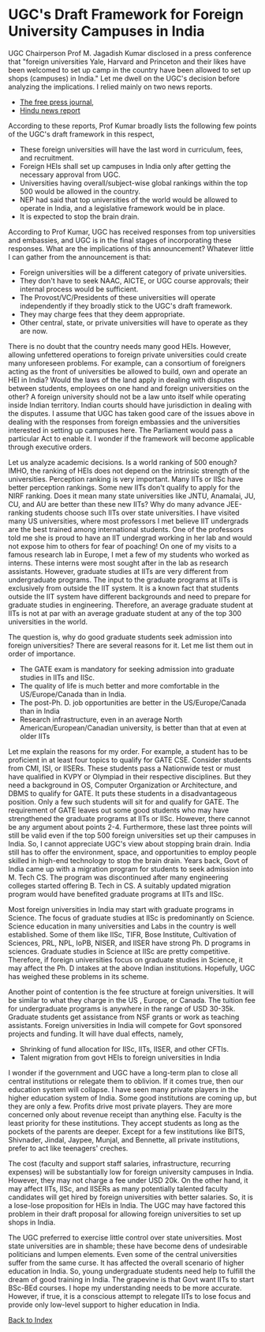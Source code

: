 # UGC's Draft Framework for Foreign University Campuses in India

UGC Chairperson Prof M. Jagadish Kumar disclosed in a press conference that "foreign universities Yale, Harvard and Princeton and their likes have 
been welcomed to set up camp in the country have been allowed to set up shops (campuses) in India." Let me dwell on the UGC's decision before
analyzing the implications. I relied mainly on two news reports.

- [The free press journal](https://www.freepressjournal.in/education/will-ugcs-guidelines-on-foreign-universities-in-india-fail-to-deliver), 
- [Hindu news report](https://www.thehindu.com/news/national/ugc-to-announce-guidelines-for-setting-up-foreign-universities-in-may/article66680179.ece#)

According to these reports, Prof Kumar broadly lists the following few points of the UGC's draft framework in this respect, 

- These foreign universities will have the last word in curriculum, fees, and recruitment. 
- Foreign HEIs shall set up campuses in India only after getting the necessary approval from UGC. 
- Universities having overall/subject-wise global rankings within the top 500 would be allowed in the country.
- NEP had said that top universities of the world would be allowed to operate in India, and a legislative framework would be in place.
- It is expected to stop the brain drain. 

According to Prof Kumar, UGC has received responses from top universities and embassies, and UGC is in the final stages of incorporating these responses. 
What are the implications of this announcement? Whatever little I can gather from the announcement is that: 

- Foreign universities will be a different category of private universities.  
- They don't have to seek NAAC, AICTE, or UGC course approvals; their internal process would be sufficient.
- The Provost/VC/Presidents of these universities will operate independently if they broadly stick to the UGC's draft framework.
- They may charge fees that they deem appropriate. 
- Other central, state, or private universities will have to operate as they are now.

There is no doubt that the country needs many good HEIs. However, allowing unfettered operations to foreign private universities could create 
many unforeseen problems. For example, can a consortium of foreigners acting as the front of universities be allowed to build, own and 
operate an HEI in India? Would the laws of the land apply in dealing with disputes between students, employees on one hand and foreign universities
on the other? A foreign university should not be a law unto itself while operating inside Indian territory. Indian courts should have jurisdiction 
in dealing with the disputes. I assume that UGC has taken good care of the issues above in dealing with the responses from foreign embassies 
and the universities interested in setting up campuses here. The Parliament would pass a particular Act to enable it. I wonder if
the framework will become applicable through executive orders.  

Let us analyze academic decisions. Is a world ranking of 500 enough? IMHO, the ranking of HEIs does not depend on the intrinsic strength of
the universities. Perception ranking is very important. Many IITs or IISc have better perception rankings. Some new IITs don't qualify to apply 
for the NIRF ranking. Does it mean many state universities like JNTU, Anamalai, JU, CU, and AU are better than these new IITs? Why do many advance 
JEE-ranking students choose such IITs over state universities. I have visited many US universities, where most professors I met believe IIT 
undergrads are the best trained among international students. One of the professors told me she is proud to have an IIT undergrad working in her
lab and would not expose him to others for fear of poaching! On one of my visits to a famous research lab in Europe, I met a few of my students who 
worked as interns. These interns were most sought after in the lab as research assistants. However, graduate studies at IITs are very different from 
undergraduate programs. The input to the graduate programs at IITs is exclusively from outside the IIT system. It is a known fact that students 
outside the IIT system have different backgrounds and need to prepare for graduate studies in engineering. Therefore, an average graduate student
at IITs is not at par with an average graduate student at any of the top 300 universities in the world. 

The question is, why do good graduate students seek admission into foreign universities? There are several reasons for it. Let me list them out in 
order of importance.

- The GATE exam is mandatory for seeking admission into graduate studies in IITs and IISc.
- The quality of life is much better and more comfortable in the US/Europe/Canada than in India.
- The post-Ph. D. job opportunities are better in the US/Europe/Canada than in India
- Research infrastructure, even in an average North American/European/Canadian university, is better than that at even at older IITs
  
Let me explain the reasons for my order. For example, a student has to be proficient in at least four topics to qualify for GATE CSE. Consider
students from CMI, ISI, or IISERs. These students pass a Nationwide test or must have qualified in KVPY or Olympiad in their respective disciplines. But 
they need a background in OS, Computer Organization or Architecture, and DBMS to qualify for GATE. It puts these students in a disadvantageous position. 
Only a few such students will sit for and qualify for GATE. The requirement of GATE leaves out some good students who may have strengthened 
the graduate programs at IITs or IISc. However, there cannot be any argument about points 2-4. Furthermore, these last three points will still be 
valid even if the top 500 foreign universities set up their campuses in India. So, I cannot appreciate UGC's view about stopping brain drain.
India still has to offer the environment, space, and opportunities to employ people skilled in high-end technology to stop the brain drain.
Years back, Govt of India came up with a migration program for students to seek admission into M. Tech CS. The program was discontinued 
after many engineering colleges started offering B. Tech in CS. A suitably updated migration program would have benefited graduate 
programs at IITs and IISc. 

Most foreign universities in India may start with graduate programs in Science. The focus of graduate studies at IISc is predominantly
on Science. Science education in many universities and Labs in the country is well established. Some of them like IISc, TIFR, Bose Institute,
Cultivation of Sciences, PRL, NPL, IoPB, NISER, and IISER have strong Ph. D programs in sciences. Graduate studies in Science at IISc are pretty 
competitive. Therefore, if foreign universities focus on graduate studies in Science, it may affect the Ph. D intakes at the above Indian
institutions. Hopefully, UGC has weighed these problems in its scheme.  

Another point of contention is the fee structure at foreign universities. It will be similar to what they charge in the US
, Europe, or Canada. The tuition fee for undergraduate programs is anywhere in the range of USD 30-35k. Graduate students get assistance from NSF 
grants or work as teaching assistants. Foreign universities in India will compete for Govt sponsored projects and funding. It will have dual 
effects, namely,

- Shrinking of fund allocation for IISc, IITs, IISER, and other CFTIs. 
- Talent migration from govt HEIs to foreign universities in India

I wonder if the government and UGC have a long-term plan to close all central institutions or relegate them to oblivion. If it comes true, then
our education system will collapse. I have seen many private players in the higher education system of India. Some good institutions are coming up, but 
they are only a few. Profits drive most private players. They are more concerned only about revenue receipt than anything else. Faculty is the least
priority for these institutions. They accept students as long as the pockets of the parents are deeper. Except for a few institutions like BITS, 
Shivnader, Jindal, Jaypee, Munjal, and Bennette, all private institutions, prefer to act like teenagers' creches.  

The cost (faculty and support staff salaries, infrastructure, recurring expenses) will be substantially low for foreign university campuses in
India. However, they may not charge a fee under USD 20k. On the other hand, it may affect IITs, IISc, and IISERs as many potentially
talented faculty candidates will get hired by foreign universities with better salaries. So, it is a lose-lose proposition for HEIs in India. 
The UGC may have factored this problem in their draft proposal for allowing foreign universities to set up shops in India. 

The UGC preferred to exercise little control over state universities. Most state universities are in shamble; these have become dens of undesirable 
politicians and lumpen elements. Even some of the central universities suffer from the same curse. It has affected the overall scenario of higher 
education in India. So, young undergraduate students need help to fulfill the dream of good training in India. The grapevine is that Govt want 
IITs to start BSc-BEd courses. I hope my understanding needs to be more accurate. However, if true, it is a conscious attempt to relegate IITs to
lose focus and provide only low-level support to higher education in India.

[Back to Index](../index.md)
